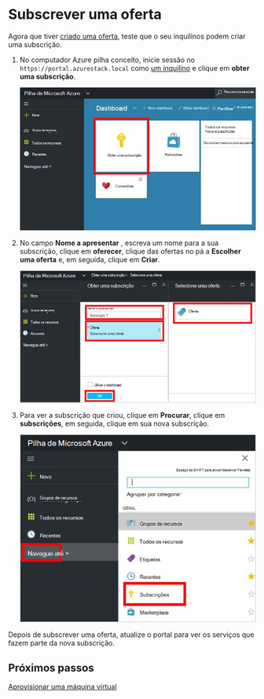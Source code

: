<properties
    pageTitle="Subscrever uma oferta e, em seguida, aprovisionar uma VM Azure empilhados (inquilino) | Microsoft Azure"
    description="Como um inquilino, saiba como subscrever uma oferta e, em seguida, aprovisionar uma VM na pilha de Azure."
    services="azure-stack"
    documentationCenter=""
    authors="ErikjeMS"
    manager="byronr"
    editor=""/>

<tags
    ms.service="azure-stack"
    ms.workload="na"
    ms.tgt_pltfrm="na"
    ms.devlang="na"
    ms.topic="get-started-article"
    ms.date="09/26/2016"
    ms.author="erikje"/>

# <a name="subscribe-to-an-offer"></a>Subscrever uma oferta

Agora que tiver [criado uma oferta](azure-stack-create-offer.md), teste que o seu inquilinos podem criar uma subscrição.

1.  No computador Azure pilha conceito, inicie sessão no `https://portal.azurestack.local` como [um inquilino](azure-stack-connect-azure-stack.md#log-in-as-a-tenant) e clique em **obter uma subscrição**.

    ![](media/azure-stack-subscribe-plan-provision-vm/image01.png)

2.  No campo **Nome a apresentar** , escreva um nome para a sua subscrição, clique em **oferecer**, clique das ofertas no pá a **Escolher uma oferta** e, em seguida, clique em **Criar**.

    ![](media/azure-stack-subscribe-plan-provision-vm/image02.png)

4.  Para ver a subscrição que criou, clique em **Procurar**, clique em **subscrições**, em seguida, clique em sua nova subscrição.  

    ![](media/azure-stack-subscribe-plan-provision-vm/image03.png)


Depois de subscrever uma oferta, atualize o portal para ver os serviços que fazem parte da nova subscrição.




## <a name="next-steps"></a>Próximos passos

[Aprovisionar uma máquina virtual](azure-stack-provision-vm.md)
